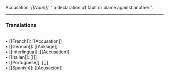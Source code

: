 Accusation, <i>[[Noun]]</i>, ''a declaration of fault or blame against another''. 
<HR> <P> <H3>Translations</H3>
<BR>• [[French]]: [[Accusation]]
<BR>• [[German]]: [[Anklage]]
<BR>• [[Interlingua]]: [[Accusation]]
<BR>• [[Italian]]: [[]]
<BR>• [[Portuguese]]: [[]]
<BR>• [[Spanish]]: [[Acusación]]
<BR>